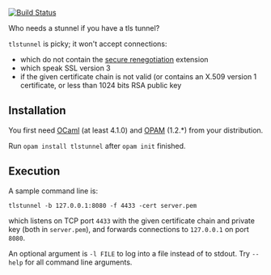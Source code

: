 [![Build Status](https://travis-ci.org/hannesm/tlstunnel.svg?branch=master)](https://travis-ci.org/hannesm/tlstunnel)

Who needs a stunnel if you have a tls tunnel?

`tlstunnel` is picky; it won't accept connections:
- which do not contain the [secure renegotiation](https://tools.ietf.org/html/rfc5746) extension
- which speak SSL version 3
- if the given certificate chain is not valid (or contains an X.509 version 1 certificate, or less than 1024 bits RSA public key

## Installation

You first need [OCaml](https://ocaml.org) (at least 4.1.0) and
[OPAM](https://opam.ocaml.org) (1.2.*) from your distribution.

Run `opam install tlstunnel` after `opam init` finished.

## Execution

A sample command line is:

`tlstunnel -b 127.0.0.1:8080 -f 4433 -cert server.pem`

which listens on TCP port `4433` with the given certificate chain
and private key (both in `server.pem`), and forwards
connections to `127.0.0.1` on port `8080`.

An optional argument is `-l FILE` to log into a file instead of to
stdout.  Try `--help` for all command line arguments.
